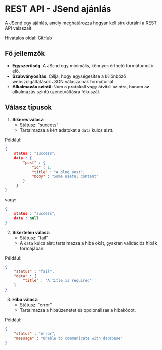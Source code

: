 # REST API - JSend ajánlás

A JSend egy ajánlás, amely meghatározza hogyan kell strukturálni a REST API válaszait.

Hivatalos oldal: [GitHub](https://github.com/omniti-labs/jsend)

## Fő jellemzők

- **Egyszerűség**: A JSend egy minimális, könnyen érthető formátumot ír elő.
- **Szabványosítás**: Célja, hogy egységesítse a különböző webszolgáltatások JSON válaszainak formátumát.
- **Alkalmazás szintű**: Nem a protokoll vagy átviteli szintre, hanem az alkalmazás szintű üzenetváltásra fókuszál.

## Válasz típusok

1. **Sikeres válasz**:
   - Státusz: "success"
   - Tartalmazza a kért adatokat a `data` kulcs alatt.

Például:

```json
{
    status : "success",
    data : {
        "post" : { 
            "id" : 1, 
            "title" : "A blog post", 
            "body" : "Some useful content" 
        }
     }
}
```

vagy:

```json
{
    status : "success",
    data : null
}
```

2. **Sikertelen válasz**:
   - Státusz: "fail"
   - A `data` kulcs alatt tartalmazza a hiba okát, gyakran validációs hibák formájában.

Például:

```json
{
    "status" : "fail",
    "data" : {
        "title" : "A title is required" 
    }
}
```

3. **Hiba válasz**:
   - Státusz: "error"
   - Tartalmazza a hibaüzenetet és opcionálisan a hibakódot.

Például:

```json
{
    "status" : "error",
    "message" : "Unable to communicate with database"
}
```